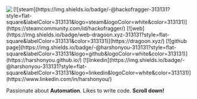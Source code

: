 <a href="https://www.dragoon.xyz/" target="_self" rel="noopener noreferrer">
<img align="left" src="https://i.ibb.co/hCGPZyR/logo1.png">
</a>
[![steam](https://img.shields.io/badge/-@hackofragger-313131?style=flat-square&labelColor=313131&logo=steam&logoColor=white&color=313131)](https://steamcommunity.com/id/hackofragger/)
[![web](https://img.shields.io/badge/web-dragoon.xyz-313131?style=flat-square&labelColor=313131&color=313131)](https://dragoon.xyz/) 
[![github page](https://img.shields.io/badge/-@harshonyou-313131?style=flat-square&labelColor=313131&logo=github&logoColor=white&color=313131)](https://harshonyou.github.io/)  
[![linkedin](https://img.shields.io/badge/-@harshonyou-313131?style=flat-square&labelColor=313131&logo=linkedin&logoColor=white&color=313131)](https://www.linkedin.com/in/harshonyou/)  


Passionate about **Automation**. Likes to write code. **Scroll down!**
